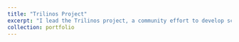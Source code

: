 ```yaml
---
title: "Trilinos Project"
excerpt: "I lead the Trilinos project, a community effort to develop scientific and mathematical libraries that enable the solution of large-scale multi-physics, multi-scale and related modeling and simulation problems on leadership computing platforms.[Trilinos on GitHub.com](https://github.com/trilinos/Trilinos). [Trilinos Website](https://trilinos.github.com).<br/><img src='https://trilinos.github.com/Logos/Trilinos_logo.png'>"
collection: portfolio
---
```


